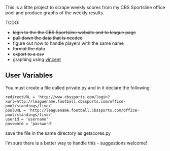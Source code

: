 This is a little project to scrape weekly scores from my CBS Sportsline office pool
and produce graphs of the weekly results. 

TODO: 

* ~~login to the the CBS Sportsline website and to league page~~
* ~~pull down the data that is needed~~
* figure out how to handle players with the same name
* ~~format the data~~
* ~~export to a csv~~
* graphing using [vincent](https://github.com/wrobstory/vincent)

## User Variables

You must create a file called private.py and in it declare the following:

	redirectURL = 'http://www.cbssports.com/login?xurl=http://leaguename.football.cbssports.com/office-pool/standings/live/'
	poolURL = 'http://leaguename.football.cbssports.com/office-pool/standings/live/'
	userid = 'username'
	password = 'password'

save the file in the same directory as getscores.py

I'm sure there is a better way to handle this - suggestions welcome!








